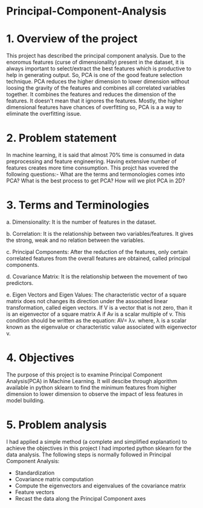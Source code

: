 # Principal-Component-Analysis

# 1. Overview of the project

This project has described the principal component analysis. Due to the enoromus features (curse of dimensionality) present in the dataset, it is always important to select/extract the best features which is productive to help in generating output.
So, PCA is one of the good feature selection technique. PCA reduces the higher dimension to lower dimension without loosing the gravity of the features and combines all correlated variables together.
It combines the features and reduces the dimension of the features. It doesn't mean that it ignores the features.
Mostly, the higher dimensional features have chances of overfitting so, PCA is a a way to eliminate the overfitting issue.

# 2. Problem statement

In machine learning, it is said that almost 70% time is consumed in data preprocessing and feature engineering. Having extensive number of features creates more time consumption. This projct has vovered the following questions:-
What are the terms and termonologies comes into PCA?
What is the best process to get PCA?
How will we plot PCA in 2D?

# 3. Terms and Terminologies

a. Dimensionality: 
It is the number of features in the dataset.

b. Correlation: 
It is the relationship between two variables/features. It gives the strong, weak and no relation between the variables.

c. Principal Components: 
After the reduction of the features, only certain correlated features from the overall features are obtained, called principal components.

d. Covariance Matrix: 
It is the relationship between the movement of two predictors.

e. Eigen Vectors and Eigen Values: 
The characteristic vector of a square matrix does not changes its direction under the associated linear transformation, called eigen vectors.
If V is a vector that is not zero, than it is an eigenvector of a square matrix A if Av is a scalar multiple of v. This condition should be written as the equation: AV= λv. where, λ is a scalar known as the eigenvalue or characteristic value associated with eigenvector v.

# 4. Objectives

The purpose of this project is to examine Principal Component Analysis(PCA) in Machine Learning. It will descibe through algorithm available in python sklearn to find the minimum features from higher dimension to lower dimension to observe the impact of less features in model building.

# 5. Problem analysis

I had applied a simple method (a complete and simplified explanation) to achieve the objectives in this project
I had imported python sklearn for the data analysis.
The following steps is normally followed in Principal Component Analysis:
  + Standardization  
  + Covariance matrix computation  
  + Compute the eigenvectors and eigenvalues of the covariance matrix  
  + Feature vectors  
  + Recast the data along the Principal Component axes
